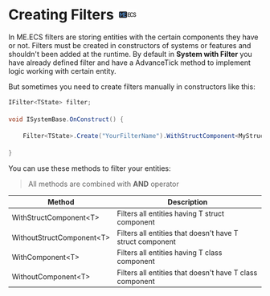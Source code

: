 # Creating Filters ![](Logo-Tiny.png)
In ME.ECS filters are storing entities with the certain components they have or not.
Filters must be created in constructors of systems or features and shouldn't been added at the runtime.
By default in **System with Filter** you have already defined filter and have a AdvanceTick method to implement logic working with certain entity.

But sometimes you need to create filters manually in constructors like this:
```csharp
IFilter<TState> filter;

void ISystemBase.OnConstruct() {

    Filter<TState>.Create("YourFilterName").WithStructComponent<MyStructComponent>().WithoutComponent<MyComponent>().Push(ref this.filter);

}
```

You can use these methods to filter your entities:
> All methods are combined with **AND** operator

| Method | Description |
| ----- | ----- |
| WithStructComponent\<T\> | Filters all entities having T struct component |
| WithoutStructComponent\<T\> | Filters all entities that doesn't have T struct component |
| WithComponent\<T\> | Filters all entities having T class component |
| WithoutComponent\<T\> | Filters all entities that doesn't have T class component |
